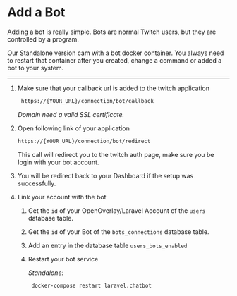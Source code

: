 # Add a Bot

Adding a bot is really simple. Bots are normal Twitch users, but they are controlled by a program.

Our Standalone version cam with a bot docker container. You always need to restart that container after you created,
change a command or added a bot to your system.
____

1. Make sure that your callback url is added to the twitch application
   ```bash 
    https://{YOUR_URL}/connection/bot/callback
   ```
   *Domain need a valid SSL certificate.*

2. Open following link of your application

    ```bash 
    https://{YOUR_URL}/connection/bot/redirect
    ```
   This call will redirect you to the twitch auth page, make sure you be login with your bot account.


3. You will be redirect back to your Dashboard if the setup was successfully.

3. Link your account with the bot

    1. Get the ``id`` of your OpenOverlay/Laravel Account of the `users` database table.
    2. Get the ``id`` of your Bot of the `bots_connections` database table.
    3. Add an entry in the database table ``users_bots_enabled``
    4. Restart your bot service 

        _Standalone:_
       ````shell 
        docker-compose restart laravel.chatbot 
       ````
